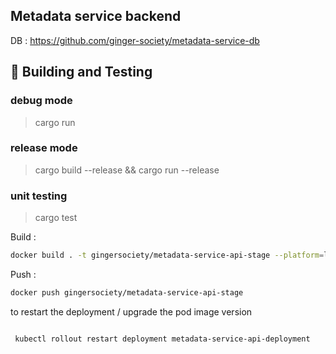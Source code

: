 ## Metadata service backend

DB : https://github.com/ginger-society/metadata-service-db

## 🔧 Building and Testing

### debug mode
> cargo run

### release mode
> cargo build --release && cargo run --release


### unit testing
> cargo test



Build : 

```sh
docker build . -t gingersociety/metadata-service-api-stage --platform=linux/amd64
```


Push : 

```sh
docker push gingersociety/metadata-service-api-stage
```



to restart the deployment / upgrade the pod image version 
```sh 

 kubectl rollout restart deployment metadata-service-api-deployment
```
